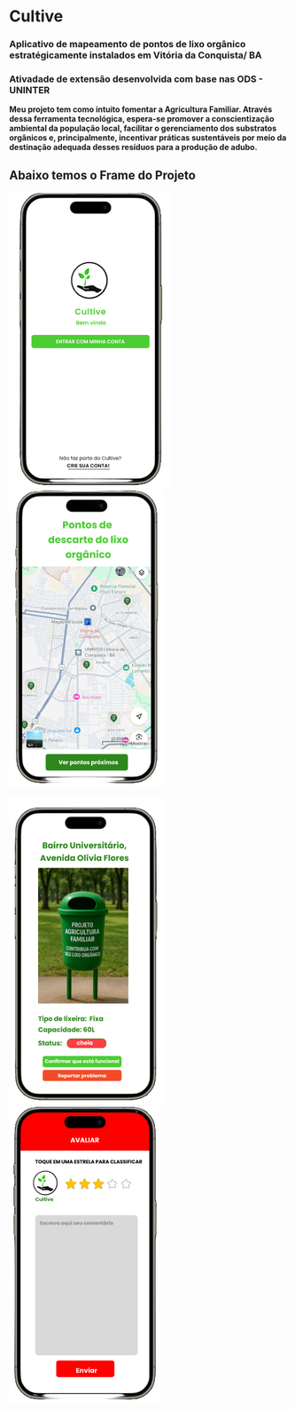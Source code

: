 # Cultive
### Aplicativo de mapeamento de pontos de lixo orgânico estratégicamente instalados em Vitória da Conquista/ BA 

### Ativadade de extensão desenvolvida com base nas ODS - UNINTER

**Meu projeto tem como intuito fomentar a Agricultura Familiar.
Através dessa ferramenta tecnológica, espera-se promover a conscientização ambiental da população local, facilitar o gerenciamento dos substratos orgânicos e, principalmente, incentivar práticas sustentáveis por meio da destinação adequada desses resíduos para a produção de adubo.**

## Abaixo temos o Frame do Projeto 

![Cultive](/img/1.png)
![Mapa](/img/2.png)

![Endereço](/img/3.png)
![Avaliação](/img/4.png)




